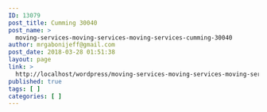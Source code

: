 ```yaml
---
ID: 13079
post_title: Cumming 30040
post_name: >
  moving-services-moving-services-moving-services-cumming-30040
author: mrgabonijeff@gmail.com
post_date: 2018-03-28 01:51:38
layout: page
link: >
  http://localhost/wordpress/moving-services-moving-services-moving-services-cumming-30040/
published: true
tags: [ ]
categories: [ ]
---
```

